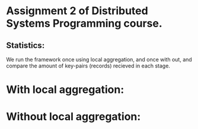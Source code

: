 # Assignment 2 of Distributed Systems Programming course.

## Statistics:
We run the framework once using local aggregation, and once with out, and compare the amount of key-pairs (records) recieved in each stage.

# With local aggregation:


# Without local aggregation:








